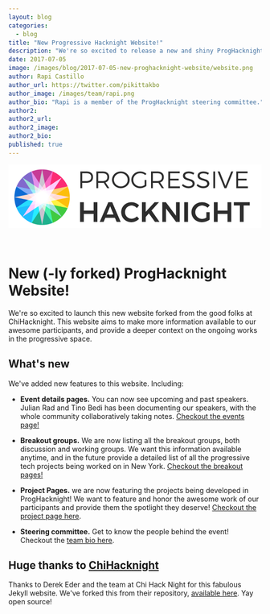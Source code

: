 ```yaml
---
layout: blog
categories:
  - blog
title: "New Progressive Hacknight Website!"
description: "We're so excited to release a new and shiny ProgHacknight website! Inspired and forked from proghacknight's awesome Jekyll website."
date: 2017-07-05
image: /images/blog/2017-07-05-new-proghacknight-website/website.png
author: Rapi Castillo
author_url: https://twitter.com/pikittakbo
author_image: /images/team/rapi.png
author_bio: "Rapi is a member of the ProgHacknight steering committee."
author2:
author2_url:
author2_image:
author2_bio:
published: true
---
```


<p class="text-center"><img src="/images/logo/logo.png" alt="Progressive Hacknight" class="img-thumbnail" />

<br /><small><em></em>
</small>
</p>

# New (-ly forked) ProgHacknight Website!

We're so excited to launch this new website forked from the good folks at ChiHacknight. This website aims to make more information available to our awesome participants, and provide a deeper context on the ongoing works in the progressive space.

## What's new

We've added new features to this website. Including:

* **Event details pages.** You can now see upcoming and past speakers. Julian Rad and Tino Bedi has been documenting our speakers, with the whole community collaboratively taking notes. [Checkout the events page!](/events)

* **Breakout groups.** We are now listing all the breakout groups, both discussion and working groups. We want this information available anytime, and in the future provide a detailed list of all the progressive tech projects being worked on in New York. [Checkout the breakout pages!](/breakout-groups)

* **Project Pages.** we are now featuring the projects being developed in ProgHacknight! We want to feature and honor the awesome work of our participants and provide them the spotlight they deserve! [Checkout the project page here](/projects).

* **Steering committee.** Get to know the people behind the event! Checkout the [team bio here](/steering-committee).

## Huge thanks to [ChiHacknight](//www.chihacknight.org)

Thanks to Derek Eder and the team at Chi Hack Night for this fabulous Jekyll website. We've forked this from their repository, [available here](https://github.com/chihacknight/chihacknight.org). Yay open source!
